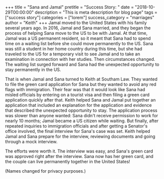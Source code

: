 +++
title = "Sana and Jamal"
pretitle = "Success Story: "
date = "2018-10-29T00:00:00"
description = "This is meta description for blog page"
tags = ["success story"]
categories = ["lorem"]
success_category = "marriages"
author = "Keith"
+++
Jamal moved to the United States with his family several years ago. In 2016, Jamal and Sana married, and they began the process of helping Sana move to the US to be with Jamal. At that time, Jamal was a US permanent resident, so it meant that Sana had to spend time on a waiting list before she could move permanently to the US. Sana was still a student in her home country during this time, but she had traveled to the US for a temporary visit to see Jamal and to take an examination in connection with her studies. Then circumstances changed. The waiting list surged forward and Sana had the unexpected opportunity to stay permanently in the US.

That is when Jamal and Sana turned to Keith at Southam Law. They wanted to file the green card application for Sana but they wanted to avoid any red flags with immigration. Their fear was that it would look like Sana had misled officials by entering on a tourist visa and then filing a green card application quickly after that. Keith helped Sana and Jamal put together an application that included an explanation for the application and evidence that described the unexpected opportunity to stay. The application process was slower than anyone wanted: Sana didn't receive permission to work for nearly 10 months; Jamal became a US citizen while waiting. But finally, after repeated inquiries to immigration officials and after getting a Senator's office involved, the final interview for Sana's case was set. Keith helped Jamal and Sana prepare for the interview, reviewing documents and going through a mock interview.

The efforts were worth it. The interview was easy, and Sana's green card was approved right after the interview. Sana now has her green card, and the couple can live permanently together in the United States!

(Names changed for privacy purposes.)
